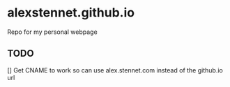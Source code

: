 # alexstennet.github.io
Repo for my personal webpage

## TODO
[] Get CNAME to work so can use alex.stennet.com instead of the github.io url
